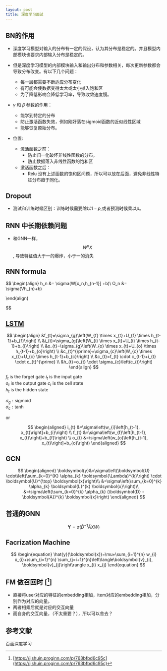 ```yaml
---
layout: post
title: 深度学习面试
---
```




## BN的作用
   * 深度学习模型对输入的分布有一定的假设，认为其分布是稳定的。并且模型内部模块也要求内部输入分布是稳定的。

   * 但是深度学习模型的内部模块输入和输出分布和参数相关，每次更新参数都会导致分布改变。有以下几个问题：
     * 每一层都需要不断适应分布变化
     * 有可能会使数据变得太大或太小掉入饱和区
     * 为了降低影响会降低学习率，导致收敛速度慢。

   * $\gamma$ 和 $\beta$  参数的作用：
     * 能学到特定的分布
     * 防止激活函数失效，例如刚好落在sigmoid函数的近似线性区域
     * 能够恢复原始分布。

   * 位置:
     * 激活函数之前：
       * 防止归一化破坏非线性函数的分布，
       * 防止数据落入非线性函数的饱和区
     * 激活函数之后：
       * Relu 没有上述函数的饱和区问题，所以可以放在后面，避免非线性特征分布趋于同化。

## Dropout
  * 测试和训练时候区别：训练时候需要除以$1-p$,或者预测时候乘以$p$。

## RNN 中长期依赖问题
   * 和GNN一样，$$W^n X$$, 导致特征值大于一的爆炸，小于一的消失 

## RNN formula

$$
\begin{align}
  h_n &= \sigma(W[x_n,h_{n-1}] +b)\\
  O_n &= \sigma(Vh_{n}+b)

\end{align}
  
$$
   
## [LSTM](https://towardsdatascience.com/tutorial-on-lstm-a-computational-perspective-f3417442c2cd) 

$$
\begin{align}
&f_{t}=\sigma_{g}\left(W_{f} \times x_{t}+U_{f} \times h_{t-1}+b_{f}\right) \\
&i_{t}=\sigma_{g}\left(W_{i} \times x_{t}+U_{i} \times h_{t-1}+b_{i}\right) \\
&o_{t}=\sigma_{g}\left(W_{o} \times x_{t}+U_{o} \times h_{t-1}+b_{o}\right) \\
&c_{t}^{\prime}=\sigma_{c}\left(W_{c} \times x_{t}+U_{c} \times h_{t-1}+b_{c}\right) \\
&c_{t}=f_{t} \cdot c_{t-1}+i_{t} \cdot c_{t}^{\prime} \\
&h_{t}=o_{t} \cdot \sigma_{c}\left(c_{t}\right)
\end{align}
$$

$f_{t}$ is the forget gate $i_{t}$ is the input gate   
$o_{t}$ is the output gate $c_{t}$ is the cell state   
$h_{t}$ is the hidden state   

$\sigma_{g}: \operatorname{sigmoid}$    
$\sigma_{c}: \tanh$

or   

$$
\begin{aligned} i_{t} &=\sigma\left(w_{i}\left[h_{t-1}, x_{t}\right]+b_{i}\right) \\ f_{t} &=\sigma\left(w_{f}\left[h_{t-1}, x_{t}\right]+b_{f}\right) \\ o_{t} &=\sigma\left(w_{o}\left[h_{t-1}, x_{t}\right]+b_{o}\right) \end{aligned}
$$

## GCN

$$
\begin{aligned}
\boldsymbol{y}&=\sigma\left(\boldsymbol{U} \cdot\left(\sum_{k=0}^{K} \alpha_{k} \boldsymbol{\Lambda}^{k}\right) \cdot \boldsymbol{U}^{\top} \boldsymbol{x}\right)\\
&=\sigma\left(\sum_{k=0}^{k} \alpha_{k} \boldsymbol{L}^{k} \boldsymbol{x}\right)\\
&=\sigma\left(\sum_{k=0}^{k} \alpha_{k} (\boldsymbol{D} - \boldsymbol{A})^{k} \boldsymbol{x}\right)
\end{aligned}
$$

## 普通的GNN

$$
\begin{equation}
\boldsymbol{Y}=\sigma\left(\hat{D}^{-1} \hat{A} X W\right)
\end{equation}
$$

## Facrization Machine 

$$
\begin{equation}
\hat{y}(\boldsymbol{x})=\mu+\sum_{i=1}^{n} w_{i} x_{i}+\sum_{i=1}^{n} \sum_{j=i+1}^{n}\left\langle\boldsymbol{v}_{i}, \boldsymbol{v}_{j}\right\rangle x_{i} x_{j}
\end{equation}
$$

## FM 做召回时 [[^1]]
* 直接将user对应的特征的embedding相加，item对应的embedding相加，分别作为对应的向量。
* 两者相乘后就是对应的交互向量
* 而自身的交互向量，（不太重要？），所以可以舍去？

## 参考文献
百面深度学习

[^1]: [https://jishuin.proginn.com/p/763bfbd6c95c](https://jishuin.proginn.com/p/763bfbd6c95c)
